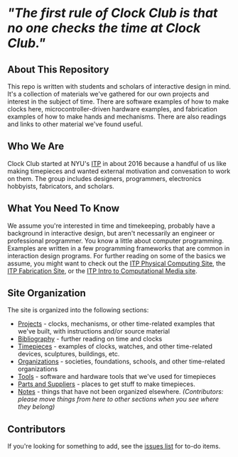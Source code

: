 # *"The first rule of Clock Club is that no one checks the time at Clock Club."*

## About This Repository

This repo is written with students and scholars of interactive design in mind. It's a collection of materials we've gathered for our own projects and interest in the subject of time. There are software examples of how to make clocks here, microcontroller-driven hardware examples, and fabrication examples of how to make hands and mechanisms. There are also readings and links to other material we've found useful.

## Who We Are

Clock Club started at NYU's [ITP](https://itp.nyu.edu) in about 2016 because a handful of us like making timepieces and wanted external motivation and convesation to work on them. The group includes designers, programmers, electronics hobbyists, fabricators, and scholars.

## What You Need To Know

We assume you're interested in time and timekeeping, probably have a background in interactive design, but aren't necessarily an engineer or professional programmer. You know a little about computer programming. Examples are written in a few programming frameworks that are common in interaction design programs. For further reading on some of the basics we assume, you might want to check out the [ITP Physical Computing Site](https://itp.nyu.edu/physcomp/), the [ITP Fabrication Site](https://itp.nyu.edu/fab/), or the [ITP Intro to Computational Media site](https://github.com/ITPNYU/ICM-2018).

## Site Organization

The site is organized into the following sections:

* [Projects](projects) - clocks, mechanisms, or other time-related examples that we've built, with instructions and/or source material
* [Bibliography](bibliography) - further reading on time and clocks
* [Timepieces](works) - examples of clocks, watches, and other time-related devices, sculptures, buildings, etc.
* [Organizations](organizations) - societies, foundations, schools, and other time-related organizations
* [Tools](tools) - software and hardware tools that we've used for timepieces
* [Parts and Suppliers](parts) - places to get stuff to make timepieces.
* [Notes](notes) - things that have not been organized elsewhere. _(Contributors: please move things from here to other sections when you see where they belong)_

## Contributors

If you're looking for something to add, see the [issues list](https://github.com/ITPNYU/clock-club/issues/) for to-do items.